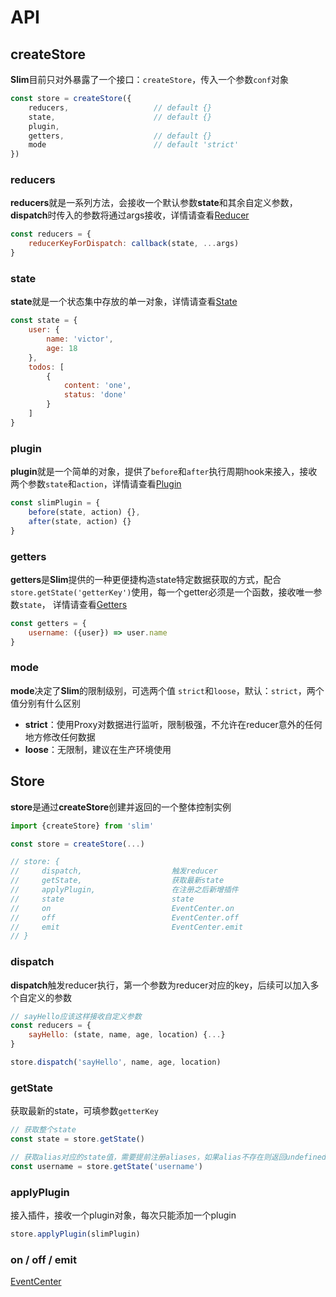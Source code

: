 # API

## createStore
**Slim**目前只对外暴露了一个接口：`createStore`，传入一个参数`conf`对象

```javascript
const store = createStore({
    reducers,                   // default {}
    state,                      // default {}
    plugin,
    getters,                    // default {}
    mode                        // default 'strict'
})
```

### reducers
**reducers**就是一系列方法，会接收一个默认参数**state**和其余自定义参数，**dispatch**时传入的参数将通过args接收，详情请查看[Reducer](/zh/reducer.html)

```javascript
const reducers = {
    reducerKeyForDispatch: callback(state, ...args) 
}
```

### state
**state**就是一个状态集中存放的单一对象，详情请查看[State](/zh/state.html)

```javascript
const state = {
    user: {
        name: 'victor',
        age: 18
    },
    todos: [
        {
            content: 'one',
            status: 'done'
        }
    ]
}
```

### plugin
**plugin**就是一个简单的对象，提供了`before`和`after`执行周期hook来接入，接收两个参数`state`和`action`，详情请查看[Plugin](/zh/plugin.html)

```javascript
const slimPlugin = {
    before(state, action) {},
    after(state, action) {}
}
```

### getters
**getters**是**Slim**提供的一种更便捷构造state特定数据获取的方式，配合`store.getState('getterKey')`使用，每一个getter必须是一个函数，接收唯一参数`state`，
详情请查看[Getters](/zh/state.html#getters)

```javascript
const getters = {
    username: ({user}) => user.name 
}
```

### mode
**mode**决定了**Slim**的限制级别，可选两个值 `strict`和`loose`，默认：`strict`，两个值分别有什么区别

* **strict**：使用Proxy对数据进行监听，限制极强，不允许在reducer意外的任何地方修改任何数据
* **loose**：无限制，建议在生产环境使用

## Store
**store**是通过**createStore**创建并返回的一个整体控制实例

```javascript
import {createStore} from 'slim'

const store = createStore(...)

// store: {
//     dispatch,                    触发reducer
//     getState,                    获取最新state
//     applyPlugin,                 在注册之后新增插件
//     state                        state
//     on                           EventCenter.on
//     off                          EventCenter.off
//     emit                         EventCenter.emit
// }
```

### dispatch
**dispatch**触发reducer执行，第一个参数为reducer对应的key，后续可以加入多个自定义的参数

```javascript
// sayHello应该这样接收自定义参数
const reducers = {
    sayHello: (state, name, age, location) {...}
}

store.dispatch('sayHello', name, age, location)
```

### getState
获取最新的state，可填参数`getterKey`

```javascript
// 获取整个state
const state = store.getState()                  

// 获取alias对应的state值，需要提前注册aliases，如果alias不存在则返回undefined
const username = store.getState('username')     
```

### applyPlugin
接入插件，接收一个plugin对象，每次只能添加一个plugin

```javascript
store.applyPlugin(slimPlugin)
```

### on / off / emit
[EventCenter](/zh/event.html)
